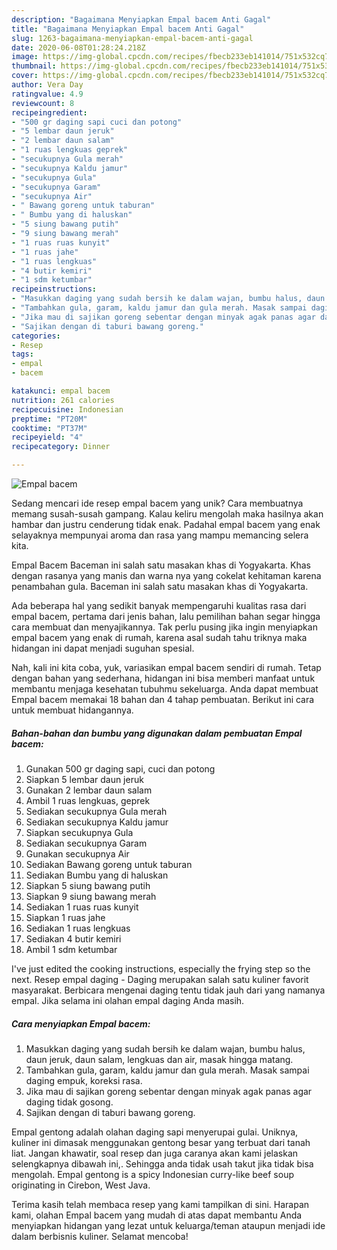 ```yaml
---
description: "Bagaimana Menyiapkan Empal bacem Anti Gagal"
title: "Bagaimana Menyiapkan Empal bacem Anti Gagal"
slug: 1263-bagaimana-menyiapkan-empal-bacem-anti-gagal
date: 2020-06-08T01:28:24.218Z
image: https://img-global.cpcdn.com/recipes/fbecb233eb141014/751x532cq70/empal-bacem-foto-resep-utama.jpg
thumbnail: https://img-global.cpcdn.com/recipes/fbecb233eb141014/751x532cq70/empal-bacem-foto-resep-utama.jpg
cover: https://img-global.cpcdn.com/recipes/fbecb233eb141014/751x532cq70/empal-bacem-foto-resep-utama.jpg
author: Vera Day
ratingvalue: 4.9
reviewcount: 8
recipeingredient:
- "500 gr daging sapi cuci dan potong"
- "5 lembar daun jeruk"
- "2 lembar daun salam"
- "1 ruas lengkuas geprek"
- "secukupnya Gula merah"
- "secukupnya Kaldu jamur"
- "secukupnya Gula"
- "secukupnya Garam"
- "secukupnya Air"
- " Bawang goreng untuk taburan"
- " Bumbu yang di haluskan"
- "5 siung bawang putih"
- "9 siung bawang merah"
- "1 ruas ruas kunyit"
- "1 ruas jahe"
- "1 ruas lengkuas"
- "4 butir kemiri"
- "1 sdm ketumbar"
recipeinstructions:
- "Masukkan daging yang sudah bersih ke dalam wajan, bumbu halus, daun jeruk, daun salam, lengkuas dan air, masak hingga matang."
- "Tambahkan gula, garam, kaldu jamur dan gula merah. Masak sampai daging empuk, koreksi rasa."
- "Jika mau di sajikan goreng sebentar dengan minyak agak panas agar daging tidak gosong."
- "Sajikan dengan di taburi bawang goreng."
categories:
- Resep
tags:
- empal
- bacem

katakunci: empal bacem 
nutrition: 261 calories
recipecuisine: Indonesian
preptime: "PT20M"
cooktime: "PT37M"
recipeyield: "4"
recipecategory: Dinner

---
```



![Empal bacem](https://img-global.cpcdn.com/recipes/fbecb233eb141014/751x532cq70/empal-bacem-foto-resep-utama.jpg)

Sedang mencari ide resep empal bacem yang unik? Cara membuatnya memang susah-susah gampang. Kalau keliru mengolah maka hasilnya akan hambar dan justru cenderung tidak enak. Padahal empal bacem yang enak selayaknya mempunyai aroma dan rasa yang mampu memancing selera kita.

Empal Bacem Baceman ini salah satu masakan khas di Yogyakarta. Khas dengan rasanya yang manis dan warna nya yang cokelat kehitaman karena penambahan gula. Baceman ini salah satu masakan khas di Yogyakarta.

Ada beberapa hal yang sedikit banyak mempengaruhi kualitas rasa dari empal bacem, pertama dari jenis bahan, lalu pemilihan bahan segar hingga cara membuat dan menyajikannya. Tak perlu pusing jika ingin menyiapkan empal bacem yang enak di rumah, karena asal sudah tahu triknya maka hidangan ini dapat menjadi suguhan spesial.


Nah, kali ini kita coba, yuk, variasikan empal bacem sendiri di rumah. Tetap dengan bahan yang sederhana, hidangan ini bisa memberi manfaat untuk membantu menjaga kesehatan tubuhmu sekeluarga. Anda dapat membuat Empal bacem memakai 18 bahan dan 4 tahap pembuatan. Berikut ini cara untuk membuat hidangannya.

<!--inarticleads1-->

##### Bahan-bahan dan bumbu yang digunakan dalam pembuatan Empal bacem:

1. Gunakan 500 gr daging sapi, cuci dan potong
1. Siapkan 5 lembar daun jeruk
1. Gunakan 2 lembar daun salam
1. Ambil 1 ruas lengkuas, geprek
1. Sediakan secukupnya Gula merah
1. Sediakan secukupnya Kaldu jamur
1. Siapkan secukupnya Gula
1. Sediakan secukupnya Garam
1. Gunakan secukupnya Air
1. Sediakan  Bawang goreng untuk taburan
1. Sediakan  Bumbu yang di haluskan
1. Siapkan 5 siung bawang putih
1. Siapkan 9 siung bawang merah
1. Sediakan 1 ruas ruas kunyit
1. Siapkan 1 ruas jahe
1. Sediakan 1 ruas lengkuas
1. Sediakan 4 butir kemiri
1. Ambil 1 sdm ketumbar


I&#39;ve just edited the cooking instructions, especially the frying step so the next. Resep empal daging - Daging merupakan salah satu kuliner favorit masyarakat. Berbicara mengenai daging tentu tidak jauh dari yang namanya empal. Jika selama ini olahan empal daging Anda masih. 

<!--inarticleads2-->

##### Cara menyiapkan Empal bacem:

1. Masukkan daging yang sudah bersih ke dalam wajan, bumbu halus, daun jeruk, daun salam, lengkuas dan air, masak hingga matang.
1. Tambahkan gula, garam, kaldu jamur dan gula merah. Masak sampai daging empuk, koreksi rasa.
1. Jika mau di sajikan goreng sebentar dengan minyak agak panas agar daging tidak gosong.
1. Sajikan dengan di taburi bawang goreng.


Empal gentong adalah olahan daging sapi menyerupai gulai. Uniknya, kuliner ini dimasak menggunakan gentong besar yang terbuat dari tanah liat. Jangan khawatir, soal resep dan juga caranya akan kami jelaskan selengkapnya dibawah ini,. Sehingga anda tidak usah takut jika tidak bisa mengolah. Empal gentong is a spicy Indonesian curry-like beef soup originating in Cirebon, West Java. 

Terima kasih telah membaca resep yang kami tampilkan di sini. Harapan kami, olahan Empal bacem yang mudah di atas dapat membantu Anda menyiapkan hidangan yang lezat untuk keluarga/teman ataupun menjadi ide dalam berbisnis kuliner. Selamat mencoba!
